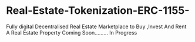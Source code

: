 # Real-Estate-Tokenization-ERC-1155-
Fully digital Decentralised Real Estate Marketplace to Buy ,Invest And Rent A Real Estate Property
Coming Soon.........
In Progress
